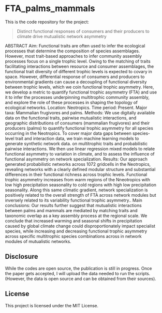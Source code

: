 # FTA_palms_mammals

This is the code repository for the project: 

> Distinct functional responses of consumers and their producers to climate drive mutualistic network asymmetry


ABSTRACT
Aim: Functional traits are often used to infer the ecological processes that determine the composition of species assemblages. However, most trait-based approaches to infer community assembly processes focus on a single trophic level. Owing to the matching of traits facilitating interactions between resource and consumer assemblages, the functional trait diversity of different trophic levels is expected to covary in space. However, differential response of consumers and producers to environmental gradients can cause a decoupling of functional diversity between trophic levels, which we coin functional trophic asymmetry. Here, we develop a metric to quantify functional trophic asymmetry (FTA)  and use it to infer the processes underpinning multitrophic community assembly, and explore the role of these processes in shaping the topology of ecological networks.
Location: Neotropics.
Time period: Present.
Major taxa: Mammalian frugivores and palms.
Methods: We use digitally available data on the functional traits, pairwise mutualistic interactions, and geographic distributions of consumers (mammalian frugivores) and their producers (palms) to quantify functional trophic asymmetry for all species occurring in the Neotropics. To cover major data gaps between species-level trait and interaction data, we train machine learning models to generate synthetic network data. on multitrophic traits and probabilistic pairwise interactions. We then use linear regression mixed models to relate functional asymmetry to variation in climate, and to assess the influence of functional asymmetry on network specialization.
Results:  Our approach generated probabilistic networks across 1072 gridcells in the Neotropics, revealing networks with a clearly defined modular structure and substantial differences in their functional richness across trophic levels.  Functional trophic asymmetry increases from warm regions of the Nneotropics with low high precipitation seasonality to cold regions with high low precipitation seasonality. Along this same climatic gradient, network specialization is positively related to the overall strength of FTA across network modules but inversely related to its variability functional trophic asymmetry..
Main conclusions:  Our results further suggest that mutualistic interactions between palms and mammals are mediated by matching traits and taxonomic overlap as a key assembly process at the regional scale. We conclude that increased warming and seasonal shifts in precipitation caused by global climate change could disproportionately impact specialist species, while increasing and decreasing functional trophic asymmetry across specific multitrophic species combinations across in network modules of mutualistic networks. 

## Disclosure 

While the codes are open source, the publication is still in progress. Once the paper gets accepted, I will upload the data needed to run the scripts. (However, the data is open source and can be obtained from their sources). 

## License
This project is licensed under the MIT License.

